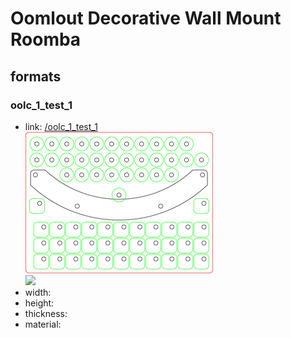 # Oomlout Decorative Wall Mount Roomba


## formats

### oolc_1_test_1
* link: [/oolc_1_test_1](oolc_1_test_1)  
![](oolc_1_test_1/working_300.png)  
![](oolc_1_test_1/image_300.jpg)  
* width:   
* height:   
* thickness:   
* material:   
 

